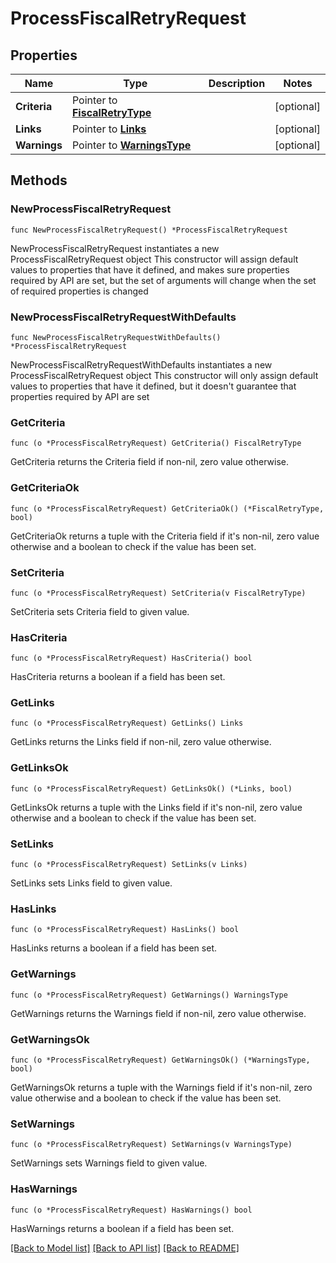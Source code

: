 # ProcessFiscalRetryRequest

## Properties

Name | Type | Description | Notes
------------ | ------------- | ------------- | -------------
**Criteria** | Pointer to [**FiscalRetryType**](FiscalRetryType.md) |  | [optional] 
**Links** | Pointer to [**Links**](Links.md) |  | [optional] 
**Warnings** | Pointer to [**WarningsType**](WarningsType.md) |  | [optional] 

## Methods

### NewProcessFiscalRetryRequest

`func NewProcessFiscalRetryRequest() *ProcessFiscalRetryRequest`

NewProcessFiscalRetryRequest instantiates a new ProcessFiscalRetryRequest object
This constructor will assign default values to properties that have it defined,
and makes sure properties required by API are set, but the set of arguments
will change when the set of required properties is changed

### NewProcessFiscalRetryRequestWithDefaults

`func NewProcessFiscalRetryRequestWithDefaults() *ProcessFiscalRetryRequest`

NewProcessFiscalRetryRequestWithDefaults instantiates a new ProcessFiscalRetryRequest object
This constructor will only assign default values to properties that have it defined,
but it doesn't guarantee that properties required by API are set

### GetCriteria

`func (o *ProcessFiscalRetryRequest) GetCriteria() FiscalRetryType`

GetCriteria returns the Criteria field if non-nil, zero value otherwise.

### GetCriteriaOk

`func (o *ProcessFiscalRetryRequest) GetCriteriaOk() (*FiscalRetryType, bool)`

GetCriteriaOk returns a tuple with the Criteria field if it's non-nil, zero value otherwise
and a boolean to check if the value has been set.

### SetCriteria

`func (o *ProcessFiscalRetryRequest) SetCriteria(v FiscalRetryType)`

SetCriteria sets Criteria field to given value.

### HasCriteria

`func (o *ProcessFiscalRetryRequest) HasCriteria() bool`

HasCriteria returns a boolean if a field has been set.

### GetLinks

`func (o *ProcessFiscalRetryRequest) GetLinks() Links`

GetLinks returns the Links field if non-nil, zero value otherwise.

### GetLinksOk

`func (o *ProcessFiscalRetryRequest) GetLinksOk() (*Links, bool)`

GetLinksOk returns a tuple with the Links field if it's non-nil, zero value otherwise
and a boolean to check if the value has been set.

### SetLinks

`func (o *ProcessFiscalRetryRequest) SetLinks(v Links)`

SetLinks sets Links field to given value.

### HasLinks

`func (o *ProcessFiscalRetryRequest) HasLinks() bool`

HasLinks returns a boolean if a field has been set.

### GetWarnings

`func (o *ProcessFiscalRetryRequest) GetWarnings() WarningsType`

GetWarnings returns the Warnings field if non-nil, zero value otherwise.

### GetWarningsOk

`func (o *ProcessFiscalRetryRequest) GetWarningsOk() (*WarningsType, bool)`

GetWarningsOk returns a tuple with the Warnings field if it's non-nil, zero value otherwise
and a boolean to check if the value has been set.

### SetWarnings

`func (o *ProcessFiscalRetryRequest) SetWarnings(v WarningsType)`

SetWarnings sets Warnings field to given value.

### HasWarnings

`func (o *ProcessFiscalRetryRequest) HasWarnings() bool`

HasWarnings returns a boolean if a field has been set.


[[Back to Model list]](../README.md#documentation-for-models) [[Back to API list]](../README.md#documentation-for-api-endpoints) [[Back to README]](../README.md)


